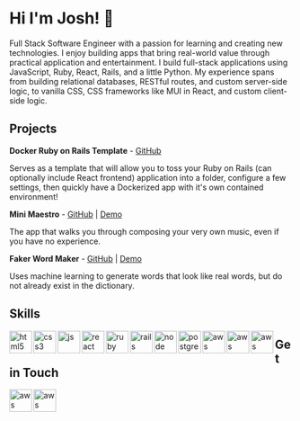 # Hi I'm Josh! 👋

Full Stack Software Engineer with a passion for learning and creating new technologies. I enjoy building apps that bring real-world value through practical application and entertainment. I build full-stack applications using JavaScript, Ruby, React, Rails, and a little Python. My experience spans from building relational databases, RESTful routes, and custom server-side logic, to vanilla CSS, CSS frameworks like MUI in React, and custom client-side logic.

## Projects

**Docker Ruby on Rails Template** - [GitHub](https://github.com/joshua-holmes/docker-template-ruby-on-rails)

Serves as a template that will allow you to toss your Ruby on Rails (can optionally include React frontend) application into a folder, configure a few settings, then quickly have a Dockerized app with it's own contained environment!

**Mini Maestro** - [GitHub](https://github.com/joshua-holmes/mini-maestro) | [Demo](https://mini-maestro.jpholmes.com/)

The app that walks you through composing your very own music, even if you have no experience.

**Faker Word Maker** - [GitHub](https://github.com/joshua-holmes/faker-word-maker) | [Demo](https://faker-word-maker.jpholmes.com/)

Uses machine learning to generate words that look like real words, but do not already exist in the dictionary.

## Skills

<img src="https://icongr.am/devicon/html5-plain.svg?size=128&color=currentColor" alt="html5" align="left" width="40" height="40"/>
<img src="https://icongr.am/devicon/css3-plain.svg?size=128&color=currentColor" alt="css3" align="left" width="40" height="40"/>
<img src="https://icongr.am/devicon/javascript-plain.svg?size=128&color=currentColor" alt="js" align="left" width="40" height="40"/>
<img src="https://icongr.am/devicon/react-original.svg?size=128&color=currentColor" alt="react" align="left" width="40" height="40"/>
<img src="https://icongr.am/devicon/ruby-plain.svg?size=128&color=currentColor" alt="ruby" align="left" width="40" height="40"/>
<img src="https://icongr.am/devicon/rails-plain-wordmark.svg?size=128&color=currentColor" alt="rails" align="left" width="40" height="40"/>
<img src="https://icongr.am/devicon/nodejs-plain-wordmark.svg?size=128&color=currentColor" alt="node" align="left" width="40" height="40"/>
<img src="https://icongr.am/devicon/postgresql-plain.svg?size=128&color=currentColor" alt="postgres" align="left" width="40" height="40"/>
<img src="https://icongr.am/devicon/python-plain.svg?size=128&color=currentColor" alt="aws" align="left" width="40" height="40"/>
<img src="https://icongr.am/devicon/docker-plain.svg?size=128&color=currentColor" alt="aws" align="left" width="40" height="40"/>
<img src="https://icongr.am/devicon/linux-plain.svg?size=128&color=currentColor" alt="aws" align="left" width="40" height="40"/>


## Get in Touch

[<img src="https://icongr.am/devicon/linkedin-plain.svg?size=128&color=currentColor" alt="aws" align="left" width="40" height="40"/>](https://www.linkedin.com/in/joshua-phillip-holmes/)
[<img src="https://cdn.jsdelivr.net/npm/simple-icons@3.0.1/icons/medium.svg" alt="aws" align="left" width="40" height="40"/>](https://medium.com/@joshua.phillip.holmes)